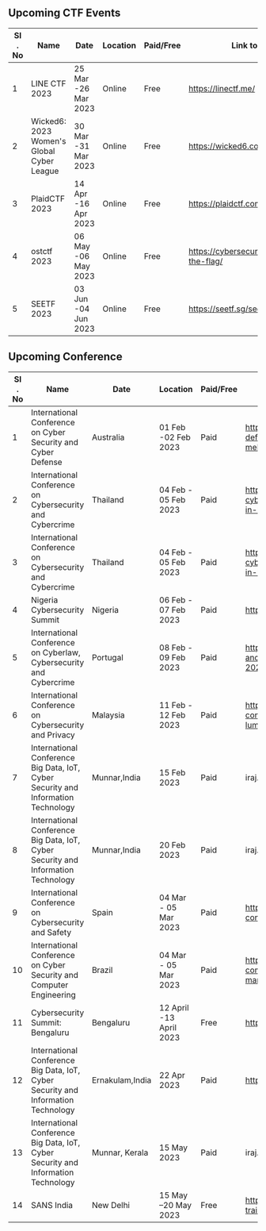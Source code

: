  ## Upcoming CTF Events

|   SI . No         | Name                                 | Date     | Location  | Paid/Free | Link to register |
| ----------------- | -------------------------------------|----------| ----------| ----------| -----------------|
|1|LINE CTF 2023	| 25 Mar -26 Mar 2023	| Online	| Free	| https://linectf.me/ |
|2|Wicked6: 2023 Women's Global Cyber League	|30 Mar -31 Mar 2023 | 	Online | 	Free	| https://wicked6.com/ |
|3| PlaidCTF 2023	| 14 Apr -16 Apr 2023	| Online	| Free | 	https://plaidctf.com/ |
|4| ostctf 2023	| 06 May -06 May 2023	| Online	|Free | 	https://cybersecuritydays.ch/capture-the-flag/ |
|5|SEETF 2023	| 03 Jun -04 Jun 2023	| Online	| Free	| https://seetf.sg/seetf/ |


## Upcoming Conference

|   SI . No         | Name                                                         | Date     | Location  | Paid/Free | Link to register |
| ----------------- | ------------------------------------------------------------ |----------| ----------| ----------| -----------------| 
|1|International Conference on Cyber Security and Cyber Defense	| Australia	| 01 Feb -02 Feb 2023	| Paid 	| https://waset.org/cyber-security-and-cyber-defense-conference-in-february-2023-in-melbourne|
|2|International Conference on Cybersecurity and Cybercrime	| Thailand	| 04 Feb - 05 Feb 2023	| Paid 	| https://waset.org/cybersecurity-and-cybercrime-conference-in-february-2023-in-bangkok|
|3|International Conference on Cybersecurity and Cybercrime	| Thailand	| 04 Feb - 05 Feb 2023	| Paid 	| https://waset.org/cybersecurity-and-cybercrime-conference-in-february-2023-in-bangkok|
|4|Nigeria Cybersecurity Summit 	| Nigeria	| 06 Feb - 07 Feb 2023	| Paid 	| https://nigeriacybersecuritysummit.com/ | 
|5|International Conference on Cyberlaw, Cybersecurity and Cybercrime 	|Portugal	| 08 Feb - 09 Feb 2023	| Paid 	| https://waset.org/cyberlaw-cybersecurity-and-cybercrime-conference-in-february-2023-in-lisbon|
|6|International Conference on Cybersecurity and Privacy 	| Malaysia	|11 Feb - 12 Feb 2023	| Paid 	| https://waset.org/cybersecurity-and-privacy-conference-in-february-2023-in-kuala-lumpur|
|7|International Conference  Big Data, IoT, Cyber Security and Information Technology	| Munnar,India	| 15 Feb 2023	|Paid 	| iraj.in/Conference/13359/ICBDICSIT/contactus| 
|8|International Conference  Big Data, IoT, Cyber Security and Information Technology	| Munnar,India 	| 20 Feb 2023	| Paid 	| iraj.in/Conference/13317/ICBDICSIT/| 
|9|International Conference on Cybersecurity and Safety	|Spain	| 04 Mar - 05 Mar 2023	| Paid 	| https://waset.org/cybersecurity-and-safety-conference-in-march-2023-in-barcelona|
|10|International Conference on Cyber Security and Computer Engineering 	| Brazil	| 04 Mar - 05 Mar 2023	| Paid 	| https://waset.org/cyber-security-and-computer-engineering-conference-in-march-2023-in-rio-de-janeiro|
|11|Cybersecurity Summit: Bengaluru	| Bengaluru	| 12 April -13 April 2023	| Free	| https://ismg.events/summit/429334|
|12|International Conference  Big Data, IoT, Cyber Security and Information Technology	 | Ernakulam,India	| 22 Apr 2023	 | Paid 	| http://iraj.in/Conference/12736/ICBDICSIT/call|
|13|International Conference Big Data, IoT, Cyber Security and Information Technology 	| Munnar, Kerala	| 15 May 2023	| Paid 	| iraj.in/Conference/12519/ICBDICSIT/|
|14|SANS India	| New Delhi	| 15 May –20 May 2023	| Free	|https://www.sans.org/cyber-security-training-events/India-May-2023/|




